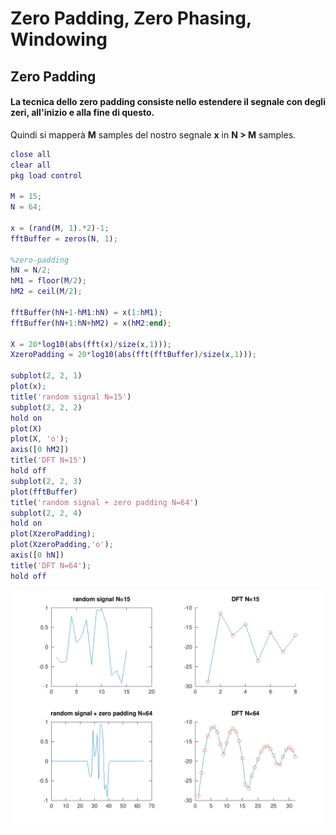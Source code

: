 # Zero Padding, Zero Phasing, Windowing

## Zero Padding 
#### La tecnica dello **zero padding** consiste nello estendere il segnale con degli zeri, all'inizio e alla fine di questo.<br/> 
Quindi si mapperà **M** samples del nostro segnale **x** in **N > M** samples.

```matlab
close all
clear all
pkg load control

M = 15;
N = 64;

x = (rand(M, 1).*2)-1;
fftBuffer = zeros(N, 1);

%zero-padding
hN = N/2;
hM1 = floor(M/2);
hM2 = ceil(M/2);

fftBuffer(hN+1-hM1:hN) = x(1:hM1);
fftBuffer(hN+1:hN+hM2) = x(hM2:end);

X = 20*log10(abs(fft(x)/size(x,1)));
XzeroPadding = 20*log10(abs(fft(fftBuffer)/size(x,1)));

subplot(2, 2, 1)
plot(x);
title('random signal N=15')
subplot(2, 2, 2)
hold on
plot(X)
plot(X, 'o');
axis([0 hM2])
title('DFT N=15')
hold off
subplot(2, 2, 3)
plot(fftBuffer)
title('random signal + zero padding N=64')
subplot(2, 2, 4)
hold on
plot(XzeroPadding);
plot(XzeroPadding,'o');
axis([0 hN])
title('DFT N=64');
hold off
```
<p align="center">
  <img src="img/zeroPadding.png">
</p>
